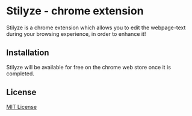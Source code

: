 Stilyze - chrome extension
==========================
Stilyze is a chrome extension which allows you to edit the webpage-text during your browsing experience, in order to enhance it!

Installation
------------
Stilyze will be available for free on the chrome web store once it is completed.

License 
-------
[MIT License](LICENSE)